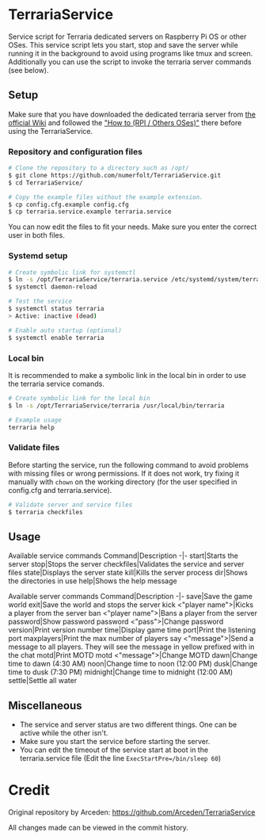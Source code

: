 # TerrariaService
Service script for Terraria dedicated servers on Raspberry Pi OS or other OSes.
This service script lets you start, stop and save the server while running it in the background to avoid using programs like tmux and screen.
Additionally you can use the script to invoke the terraria server commands (see below).

## Setup
Make sure that you have downloaded the dedicated terraria server from [the official Wiki](https://terraria.wiki.gg/wiki/Server#Downloads) and followed the ["How to (RPI / Others OSes)"](https://terraria.wiki.gg/wiki/Server#How_to_(RPI_/_Others_OSes)) there before using the TerrariaService.

### Repository and configuration files
```bash
# Clone the repository to a directory such as /opt/
$ git clone https://github.com/numerfolt/TerrariaService.git
$ cd TerrariaService/
```

```bash
# Copy the example files without the example extension.
$ cp config.cfg.example config.cfg
$ cp terraria.service.example terraria.service
```
You can now edit the files to fit your needs.
Make sure you enter the correct user in both files.

### Systemd setup
```bash
# Create symbolic link for systemctl
$ ln -s /opt/TerrariaService/terraria.service /etc/systemd/system/terraria.service
$ systemctl daemon-reload

# Test the service
$ systemctl status terraria
> Active: inactive (dead)

# Enable auto startup (optional)
$ systemctl enable terraria
```

### Local bin
It is recommended to make a symbolic link in the local bin in order to use the terraria service comands.
```bash
# Create symbolic link for the local bin
$ ln -s /opt/TerrariaService/terraria /usr/local/bin/terraria

# Example usage
terraria help
```

### Validate files
Before starting the service, run the following command to avoid problems with missing files or wrong permissions. If it does not work, try fixing it manually with ```chown``` on the working directory (for the user specified in config.cfg and terraria.service).
```bash
# Validate server and service files
$ terraria checkfiles
```

## Usage
Available service commands
Command|Description
-|-
start|Starts the server
stop|Stops the server
checkfiles|Validates the service and server files
state|Displays the server state
kill|Kills the server process
dir|Shows the directories in use
help|Shows the help message

Available server commands
Command|Description
-|-
save|Save the game world
exit|Save the world and stops the server
kick <"player name">|Kicks a player from the server
ban <"player name">|Bans a player from the server
password|Show password
password <"pass">|Change password
version|Print version number
time|Display game time
port|Print the listening port
maxplayers|Print the max number of players
say <"message">|Send a message to all players. They will see the message in yellow prefixed with <server> in the chat
motd|Print MOTD
motd <"message">|Change MOTD
dawn|Change time to dawn (4:30 AM)
noon|Change time to noon (12:00 PM)
dusk|Change time to dusk (7:30 PM)
midnight|Change time to midnight (12:00 AM)
settle|Settle all water

## Miscellaneous
- The service and server status are two different things. One can be active while the other isn't.
- Make sure you start the service before starting the server.
- You can edit the timeout of the service start at boot in the terraria.service file (Edit the line `ExecStartPre=/bin/sleep 60`)
# Credit
Original repository by Arceden: https://github.com/Arceden/TerrariaService

All changes made can be viewed in the commit history.
